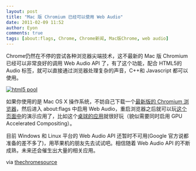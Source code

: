 ```yaml
---
layout: post
title: "Mac 版 Chromium 已经可以使用 Web Audio"
date: 2011-02-09 11:52
author: Eyon
comments: true
tags: [about:flags, Chrome, Chrome新闻, Mac版Chrome, web audio]
---
```

Chrome仍然在不停的尝试各种浏览器尖端技术，这不最新的 Mac 版 Chromium 已经可以非常良好的调用 Web Audio API 了，有了这个功能，配合 HTML5的 Audio 标签，就可以直接通过浏览器处理复杂的声音，C++和 Javascript 都可以使用。

<a href="http://img.chromi.org/2011/02/html5-pool.png">![](http://img.chromi.org/2011/02/html5-pool.png "html5 pool")</a>

如果你使用的是 Mac OS X 操作系统，不妨自己下载一个[最新版的 Chromium 浏览器](http://build.chromium.org/buildbot/snapshots/chromium-rel-mac/?C=M;O=D)，然后进入 about:flags 中启用 Web Audio，重启浏览器之后就可以玩[这个页面中](http://chromium.googlecode.com/svn/trunk/samples/audio/index.html)的演示应用了，比如这个[桌球的应用](http://chromium.googlecode.com/svn/trunk/samples/audio/o3d-webgl-samples/pool.html)就很好玩（貌似需要同时启用 GPU Accelerated Compositing）。

目前 Windows 和 Linux 平台的 Web Audio API 还暂时不可用(Google 官方说都准备的差不多了)，用苹果机的朋友先去试试吧。相信随着 Web Audio API 的不断成熟，未来还会催生出大量的相关应用。

via [thechromesource](http://www.thechromesource.com/the-web-audio-api-arrives-in-chrome-experiments/)
